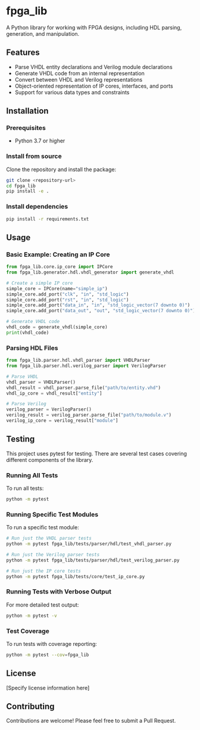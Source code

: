 # fpga_lib

A Python library for working with FPGA designs, including HDL parsing, generation, and manipulation.

## Features

- Parse VHDL entity declarations and Verilog module declarations
- Generate VHDL code from an internal representation
- Convert between VHDL and Verilog representations
- Object-oriented representation of IP cores, interfaces, and ports
- Support for various data types and constraints

## Installation

### Prerequisites

- Python 3.7 or higher

### Install from source

Clone the repository and install the package:

```bash
git clone <repository-url>
cd fpga_lib
pip install -e .
```

### Install dependencies

```bash
pip install -r requirements.txt
```

## Usage

### Basic Example: Creating an IP Core

```python
from fpga_lib.core.ip_core import IPCore
from fpga_lib.generator.hdl.vhdl_generator import generate_vhdl

# Create a simple IP core
simple_core = IPCore(name="simple_ip")
simple_core.add_port("clk", "in", "std_logic")
simple_core.add_port("rst", "in", "std_logic")
simple_core.add_port("data_in", "in", "std_logic_vector(7 downto 0)")
simple_core.add_port("data_out", "out", "std_logic_vector(7 downto 0)")

# Generate VHDL code
vhdl_code = generate_vhdl(simple_core)
print(vhdl_code)
```

### Parsing HDL Files

```python
from fpga_lib.parser.hdl.vhdl_parser import VHDLParser
from fpga_lib.parser.hdl.verilog_parser import VerilogParser

# Parse VHDL
vhdl_parser = VHDLParser()
vhdl_result = vhdl_parser.parse_file("path/to/entity.vhd")
vhdl_ip_core = vhdl_result["entity"]

# Parse Verilog
verilog_parser = VerilogParser()
verilog_result = verilog_parser.parse_file("path/to/module.v")
verilog_ip_core = verilog_result["module"]
```

## Testing

This project uses pytest for testing. There are several test cases covering different components of the library.

### Running All Tests

To run all tests:

```bash
python -m pytest
```

### Running Specific Test Modules

To run a specific test module:

```bash
# Run just the VHDL parser tests
python -m pytest fpga_lib/tests/parser/hdl/test_vhdl_parser.py

# Run just the Verilog parser tests
python -m pytest fpga_lib/tests/parser/hdl/test_verilog_parser.py

# Run just the IP core tests
python -m pytest fpga_lib/tests/core/test_ip_core.py
```

### Running Tests with Verbose Output

For more detailed test output:

```bash
python -m pytest -v
```

### Test Coverage

To run tests with coverage reporting:

```bash
python -m pytest --cov=fpga_lib
```

## License

[Specify license information here]

## Contributing

Contributions are welcome! Please feel free to submit a Pull Request.